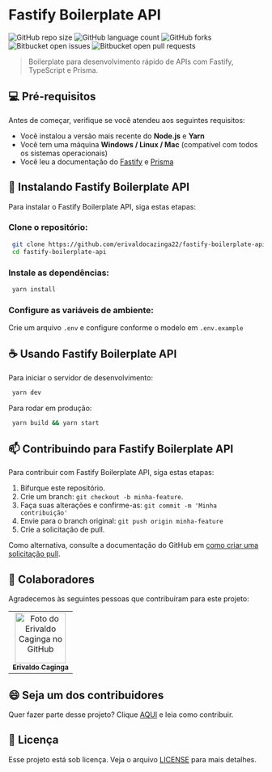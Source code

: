 # Fastify Boilerplate API

![GitHub repo size](https://img.shields.io/github/repo-size/erivaldocazinga22/fastify-boilerplate-api?style=for-the-badge)
![GitHub language count](https://img.shields.io/github/languages/count/erivaldocazinga22/fastify-boilerplate-api?style=for-the-badge)
![GitHub forks](https://img.shields.io/github/forks/erivaldocazinga22/fastify-boilerplate-api?style=for-the-badge)
![Bitbucket open issues](https://img.shields.io/bitbucket/issues/erivaldocazinga22/fastify-boilerplate-api?style=for-the-badge)
![Bitbucket open pull requests](https://img.shields.io/bitbucket/pr-raw/erivaldocazinga22/fastify-boilerplate-api?style=for-the-badge)

> Boilerplate para desenvolvimento rápido de APIs com Fastify, TypeScript e Prisma.

## 💻 Pré-requisitos

Antes de começar, verifique se você atendeu aos seguintes requisitos:

- Você instalou a versão mais recente do **Node.js** e **Yarn**
- Você tem uma máquina **Windows / Linux / Mac** (compatível com todos os sistemas operacionais)
- Você leu a documentação do [Fastify](https://www.fastify.io/) e [Prisma](https://www.prisma.io/docs/)

## 🚀 Instalando Fastify Boilerplate API

Para instalar o Fastify Boilerplate API, siga estas etapas:

### Clone o repositório:
```sh
 git clone https://github.com/erivaldocazinga22/fastify-boilerplate-api.git
 cd fastify-boilerplate-api
```

### Instale as dependências:
```sh
 yarn install
```

### Configure as variáveis de ambiente:
Crie um arquivo `.env` e configure conforme o modelo em `.env.example`

## ☕ Usando Fastify Boilerplate API

Para iniciar o servidor de desenvolvimento:
```sh
 yarn dev
```

Para rodar em produção:
```sh
 yarn build && yarn start
```

## 📫 Contribuindo para Fastify Boilerplate API

Para contribuir com Fastify Boilerplate API, siga estas etapas:

1. Bifurque este repositório.
2. Crie um branch: `git checkout -b minha-feature`.
3. Faça suas alterações e confirme-as: `git commit -m 'Minha contribuição'`
4. Envie para o branch original: `git push origin minha-feature`
5. Crie a solicitação de pull.

Como alternativa, consulte a documentação do GitHub em [como criar uma solicitação pull](https://help.github.com/en/github/collaborating-with-issues-and-pull-requests/creating-a-pull-request).

## 🤝 Colaboradores

Agradecemos às seguintes pessoas que contribuíram para este projeto:

<table>
  <tr>
    <td align="center">
      <a href="https://github.com/erivaldocazinga22">
        <img src="https://github.com/erivaldocazinga22.png" width="100px;" alt="Foto do Erivaldo Caginga no GitHub"/><br>
        <sub>
          <b>Erivaldo Caginga</b>
        </sub>
      </a>
    </td>
  </tr>
</table>

## 😄 Seja um dos contribuidores

Quer fazer parte desse projeto? Clique [AQUI](CONTRIBUTING.md) e leia como contribuir.

## 📝 Licença

Esse projeto está sob licença. Veja o arquivo [LICENSE](LICENSE.md) para mais detalhes.

